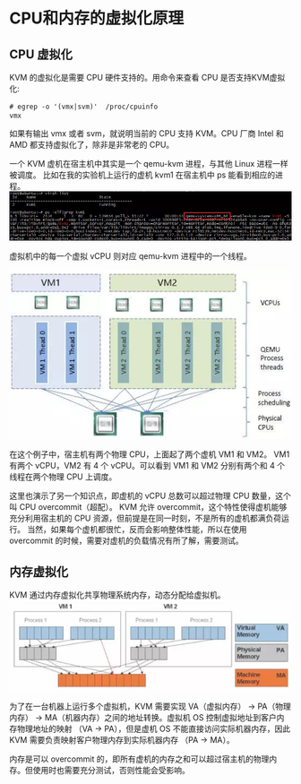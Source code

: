 # CPU和内存的虚拟化原理
## CPU 虚拟化

KVM 的虚拟化是需要 CPU 硬件支持的。用命令来查看 CPU 是否支持KVM虚拟化:
```
# egrep -o '(vmx|svm)'  /proc/cpuinfo
vmx
```
如果有输出 vmx 或者 svm，就说明当前的 CPU 支持 KVM。CPU 厂商 Intel 和 AMD 都支持虚拟化了，除非是非常老的 CPU。

一个 KVM 虚机在宿主机中其实是一个 qemu-kvm 进程，与其他 Linux 进程一样被调度。 比如在我的实验机上运行的虚机 kvm1 在宿主机中 ps 能看到相应的进程。
![](https://raw.githubusercontent.com/inspurcloudgroup/rd2/master/%E8%AE%B8%E8%88%92%E5%AE%87/img/0621/IMG_2101.PNG)

虚拟机中的每一个虚拟 vCPU 则对应 qemu-kvm 进程中的一个线程。  

![图片](https://raw.githubusercontent.com/inspurcloudgroup/rd2/master/%E8%AE%B8%E8%88%92%E5%AE%87/img/0621/IMG_2102.JPG)  



在这个例子中，宿主机有两个物理 CPU，上面起了两个虚机 VM1 和 VM2。 VM1 有两个 vCPU，VM2 有 4 个 vCPU。可以看到 VM1 和 VM2 分别有两个和 4 个线程在两个物理 CPU 上调度。

这里也演示了另一个知识点，即虚机的 vCPU 总数可以超过物理 CPU 数量，这个叫 CPU overcommit（超配）。 KVM 允许 overcommit，这个特性使得虚机能够充分利用宿主机的 CPU 资源，但前提是在同一时刻，不是所有的虚机都满负荷运行。 当然，如果每个虚机都很忙，反而会影响整体性能，所以在使用 overcommit 的时候，需要对虚机的负载情况有所了解，需要测试。

## 内存虚拟化

KVM 通过内存虚拟化共享物理系统内存，动态分配给虚拟机。
![](https://raw.githubusercontent.com/inspurcloudgroup/rd2/master/%E8%AE%B8%E8%88%92%E5%AE%87/img/0621/IMG_2103.JPG)


为了在一台机器上运行多个虚拟机，KVM 需要实现 VA（虚拟内存） -> PA（物理内存） -> MA（机器内存）之间的地址转换。虚拟机 OS 控制虚拟地址到客户内存物理地址的映射 （VA -> PA），但是虚机 OS 不能直接访问实际机器内存，因此 KVM 需要负责映射客户物理内存到实际机器内存 （PA -> MA）。

内存是可以 overcommit 的，即所有虚机的内存之和可以超过宿主机的物理内存。但使用时也需要充分测试，否则性能会受影响。
